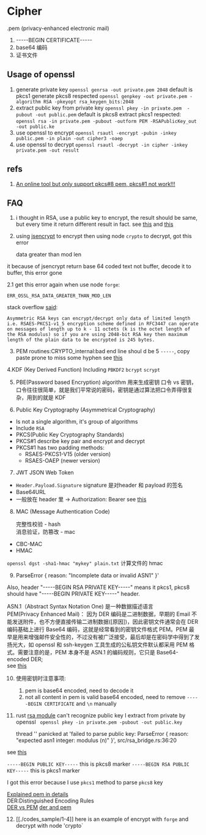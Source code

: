 # Cipher

.pem (privacy-enhanced electronic mail)
1. -----BEGIN CERTIFICATE-----
2. base64 编码
3. 证书文件

## Usage of openssl
1. generate private key
  `openssl genrsa -out private.pem 2048` default is pkcs1
  generate pkcs8 respected
  `openssl genpkey -out private.pem -algorithm RSA -pkeyopt rsa_keygen_bits:2048`
2. extract public key from private key
  `openssl pkey -in private.pem  -pubout -out public.pem` default is pkcs8
  extract pkcs1 respected:
  `openssl rsa -in private.pem -pubout -outform PEM -RSAPublicKey_out -out public.ke`
3. use openssl to encrypt
`openssl rsautl -encrypt -pubin -inkey public.pem -in plain -out cipher3 -oaep`
4. use openssl to decrypt
`openssl rsautl -decrypt -in cipher -inkey private.pem -out result`

## refs
1. [An online tool but only support pkcs#8 pem, pkcs#1 not work!!!](https://www.devglan.com/online-tools/rsa-encryption-decryption)

## FAQ
1. i thought in RSA, use a public key to encrypt, the result should be same, but every time it return different result in fact. see [this](https://crypto.stackexchange.com/questions/26249/why-are-rsa-ciphertexts-different-for-the-same-plaintext) and [this](https://stackoverflow.com/questions/54193730/nodejs-crypto-module-privateencrypt-always-return-same-result)


2. using [jsencrypt](https://github.com/travist/jsencrypt) to encrypt then using node `crypto` to decrypt, got this error 

    data greater than mod len

it because of jsencrypt return base 64 coded text not buffer, decode it to buffer, this error gone

2.1 get this error again when use node `forge`:

    ERR_OSSL_RSA_DATA_GREATER_THAN_MOD_LEN

stack overflow [said](https://stackoverflow.com/questions/23205592/openssl-data-greater-than-mod-len): 

    Asymmetric RSA keys can encrypt/decrypt only data of limited length i.e. RSAES-PKCS1-v1_5 encryption scheme defined in RFC3447 can operate on messages of length up to k - 11 octets (k is the octet length of the RSA modulus) so if you are using 2048-bit RSA key then maximum length of the plain data to be encrypted is 245 bytes.

3. PEM routines:CRYPTO_internal:bad end line
  shoul d be 5 `-----`, copy paste prone to miss some hyphen see [this](https://stackoverflow.com/questions/45048858/pem-routinespem-read-biobad-end-line)

4.KDF (Key Derived Function)
Including `PBKDF2` `bcrypt` `scrypt` 

5. PBE(Password based Encryption) algorithm
用来生成密钥
口令 vs 密钥，口令往往很简单，就是我们平常说的密码，密钥是通过算法把口令弄得很复杂，用到的就是 KDF

6. Public Key Cryptography (Asymmetrical Cryptography)

- Is not a single algorithm, it's group of algorithms
- Include `RSA`
- PKCS(Public Key Cryptography Standards)
- PKCS#1 describe key pair and encrypt and decrypt
- PKCS#1 has two padding methods:
  - RSAES-PKCS1-V15 (older version)
  - RSAES-OAEP (newer version)

7. JWT JSON Web Token
  - `Header.Payload.Signature` signature 是对header 和 payload 的签名
  - Base64URL 
  - 一般放在 header 里 -> Authorization: Bearer <token>
  see [this](https://www.ruanyifeng.com/blog/2018/07/json_web_token-tutorial.html)

8. MAC (Message Authentication Code)

    完整性校验 - hash  
    消息验证，防篡改 - mac 
  - CBC-MAC
  - HMAC

  `openssl dgst -sha1-hmac "mykey" plain.txt` 计算文件的 hmac

9. ParseError { reason: "Incomplete data or
invalid ASN1" }'

Also, header "-----BEGIN RSA PRIVATE KEY-----" means it pkcs1, pkcs8 should have "-----BEGIN PRIVATE KEY-----" header.

ASN.1（Abstract Syntax Notation One) 是一种数据描述语言  
PEM(Privacy Enhanced Mail)： 因为 DER 编码是二进制数据，早期的 Email 不能发送附件，也不方便直接传输二进制数据([原因])，因此密钥文件通常会在 DER 编码基础上进行 Base64 编码，这就是经常看到的密钥文件格式 PEM。PEM 最早是用来增强邮件安全性的，不过没有被广泛接受，最后却是在密码学中得到了发扬光大，如 openssl 和 ssh-keygen 工具生成的公私钥文件默认都采用 PEM 格式。需要注意的是，PEM 本身不是 ASN.1 的编码规则，它只是 Base64-encoded DER;  
see [this](https://www.jianshu.com/p/ce7ab5f3f33a)

10. 使用密钥时注意事项:  
    1.  pem is base64 encoded, need to decode it
    2. not all content in pem is valid base64 encoded, need to remove `-----BEGIN CERTIFICATE` and `\n` manually

11. rust [rsa module](https://docs.rs/rsa/0.3.0/rsa/struct.RSAPublicKey.html) can't recognize public key I extract from private by openssl ` openssl pkey -in private.pem -pubout -out public.key`

    thread '<unnamed>' panicked at 'failed to parse public key: ParseError { reason: "expected asn1 integer: modulus (n)" }', src/rsa_bridge.rs:36:20
  
  see [this](https://tls.mbed.org/kb/cryptography/asn1-key-structures-in-der-and-pem)

`-----BEGIN PUBLIC KEY-----` this is pkcs8 marker
`-----BEGIN RSA PUBLIC KEY-----` this is pkcs1 marker

I got this error because I use `pkcs1` method to parse `pkcs8` key

[Explained pem in details](https://stackoverflow.com/questions/18039401/how-can-i-transform-between-the-two-styles-of-public-key-format-one-begin-rsa)  
DER:Distinguished Encoding Rules  
[DER vs PEM](https://medium.com/@oryxx/rsa%E7%A7%98%E9%92%A5%E4%BB%8B%E7%BB%8D%E5%8F%8Aopenssl%E7%94%9F%E6%88%90%E5%91%BD%E4%BB%A4-d3fcc689513f)
[der and pem](https://tls.mbed.org/kb/cryptography/asn1-key-structures-in-der-and-pem)

12. [[./codes_sample/1-4]] here is an example of encrypt with `forge` and decrypt with node 'crypto`